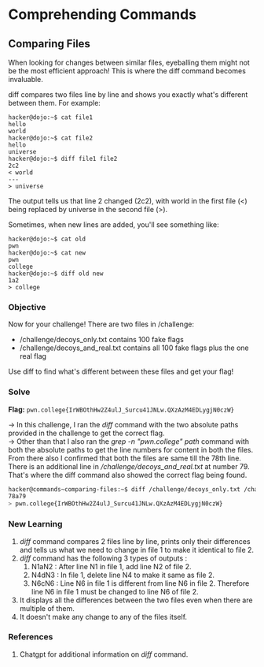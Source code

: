 # Comprehending Commands 

## Comparing Files
When looking for changes between similar files, eyeballing them might not be the most efficient approach! This is where the diff command becomes invaluable.

diff compares two files line by line and shows you exactly what's different between them. For example:

```
hacker@dojo:~$ cat file1
hello
world
hacker@dojo:~$ cat file2
hello
universe
hacker@dojo:~$ diff file1 file2
2c2
< world
---
> universe
```

The output tells us that line 2 changed (2c2), with world in the first file (<) being replaced by universe in the second file (>).

Sometimes, when new lines are added, you'll see something like:

```
hacker@dojo:~$ cat old
pwn
hacker@dojo:~$ cat new
pwn
college
hacker@dojo:~$ diff old new
1a2
> college
```

### Objective
Now for your challenge! There are two files in /challenge:

- /challenge/decoys_only.txt contains 100 fake flags
- /challenge/decoys_and_real.txt contains all 100 fake flags plus the one real flag

Use diff to find what's different between these files and get your flag!

### Solve
**Flag:** `pwn.college{IrWBOthHw2Z4ulJ_Surcu41JNLw.QXzAzM4EDLygjN0czW}`

-> In this challenge, I ran the *diff* command with the two absolute paths provided in the challenge to get the correct flag.  
-> Other than that I also ran the *grep -n "pwn.college" path* command with both the absolute paths to get the line numbers for content in both the files. From there also I confirmed that both the files are same till the 78th line. There is an additional line in */challenge/decoys_and_real.txt* at number 79. That's where the diff command also showed the correct flag being found. 

```bash
hacker@commands~comparing-files:~$ diff /challenge/decoys_only.txt /challenge/decoys_and_real.txt
78a79
> pwn.college{IrWBOthHw2Z4ulJ_Surcu41JNLw.QXzAzM4EDLygjN0czW}
```

### New Learning
1. *diff* command compares 2 files line by line, prints only their differences and tells us what we need to change in file 1 to make it identical to file 2.  
2. *diff* command has the following 3 types of outputs :  
   1. N1aN2 : After line N1 in file 1, add line N2 of file 2.  
   2. N4dN3 : In file 1, delete line N4 to make it same as file 2.  
   3. N6cN6 : Line N6 in file 1 is different from line N6 in file 2. Therefore line N6 in file 1 must be changed to line N6 of file 2.  
3. It displays all the differences between the two files even when there are multiple of them. 
4. It doesn't make any change to any of the files itself.

### References
1. Chatgpt for additional information on *diff* command.
